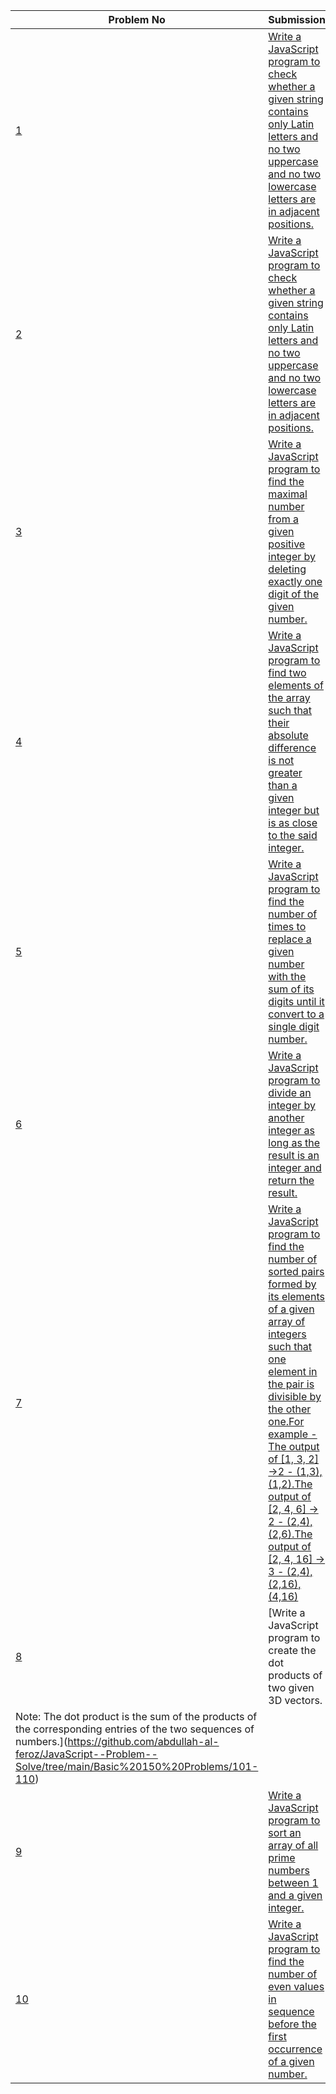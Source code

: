 | Problem No                                                            | Submission                                                     |
| --------------------------------------------------------------------- | -------------------------------------------------------------- |
| [1](https://github.com/abdullah-al-feroz/JavaScript--Problem--Solve/tree/main/Basic%20150%20Problems/101-110) | [Write a JavaScript program to check whether a given string contains only Latin letters and no two uppercase and no two lowercase letters are in adjacent positions.](https://github.com/abdullah-al-feroz/JavaScript--Problem--Solve/tree/main/Basic%20150%20Problems/101-110)               |
| [2](https://github.com/abdullah-al-feroz/JavaScript--Problem--Solve/tree/main/Basic%20150%20Problems/101-110) | [Write a JavaScript program to check whether a given string contains only Latin letters and no two uppercase and no two lowercase letters are in adjacent positions.](https://github.com/abdullah-al-feroz/JavaScript--Problem--Solve/tree/main/Basic%20150%20Problems/101-110)       |
| [3](https://github.com/abdullah-al-feroz/JavaScript--Problem--Solve/tree/main/Basic%20150%20Problems/101-110) |[Write a JavaScript program to find the maximal number from a given positive integer by deleting exactly one digit of the given number.](https://github.com/abdullah-al-feroz/JavaScript--Problem--Solve/tree/main/Basic%20150%20Problems/101-110) |
| [4](https://github.com/abdullah-al-feroz/JavaScript--Problem--Solve/tree/main/Basic%20150%20Problems/101-110) | [Write a JavaScript program to find two elements of the array such that their absolute difference is not greater than a given integer but is as close to the said integer.](https://github.com/abdullah-al-feroz/JavaScript--Problem--Solve/tree/main/Basic%20150%20Problems/101-110)             |
| [5](https://github.com/abdullah-al-feroz/JavaScript--Problem--Solve/tree/main/Basic%20150%20Problems/101-110) | [Write a JavaScript program to find the number of times to replace a given number with the sum of its digits until it convert to a single digit number.](https://github.com/abdullah-al-feroz/JavaScript--Problem--Solve/tree/main/Basic%20150%20Problems/101-110)         |
| [6](https://github.com/abdullah-al-feroz/JavaScript--Problem--Solve/tree/main/Basic%20150%20Problems/101-110) | [Write a JavaScript program to divide an integer by another integer as long as the result is an integer and return the result.](https://github.com/abdullah-al-feroz/JavaScript--Problem--Solve/tree/main/Basic%20150%20Problems/101-110) |
| [7](https://github.com/abdullah-al-feroz/JavaScript--Problem--Solve/tree/main/Basic%20150%20Problems/101-110) | [Write a JavaScript program to find the number of sorted pairs formed by its elements of a given array of integers such that one element in the pair is divisible by the other one.For example - The output of [1, 3, 2] ->2 - (1,3), (1,2).The output of [2, 4, 6] -> 2 - (2,4), (2,6).The output of [2, 4, 16] -> 3 - (2,4), (2,16), (4,16)](https://github.com/abdullah-al-feroz/JavaScript--Problem--Solve/tree/main/Basic%20150%20Problems/101-110)        |
| [8](https://github.com/abdullah-al-feroz/JavaScript--Problem--Solve/tree/main/Basic%20150%20Problems/101-110) | [Write a JavaScript program to create the dot products of two given 3D vectors.
Note: The dot product is the sum of the products of the corresponding entries of the two sequences of numbers.](https://github.com/abdullah-al-feroz/JavaScript--Problem--Solve/tree/main/Basic%20150%20Problems/101-110)             |
| [9](https://github.com/abdullah-al-feroz/JavaScript--Problem--Solve/tree/main/Basic%20150%20Problems/101-110) | [Write a JavaScript program to sort an array of all prime numbers between 1 and a given integer.](https://github.com/abdullah-al-feroz/JavaScript--Problem--Solve/tree/main/Basic%20150%20Problems/101-110) |
| [10](https://github.com/abdullah-al-feroz/JavaScript--Problem--Solve/tree/main/Basic%20150%20Problems/101-110)| [Write a JavaScript program to find the number of even values in sequence before the first occurrence of a given number.](https://github.com/abdullah-al-feroz/JavaScript--Problem--Solve/tree/main/Basic%20150%20Problems/101-110) |

